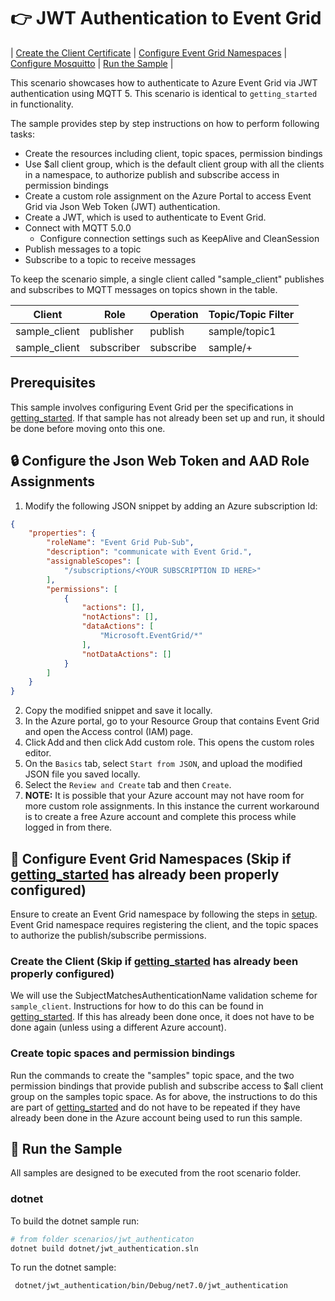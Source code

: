 # :point_right: JWT Authentication to Event Grid

| [Create the Client Certificate](#lock-create-the-client-certificate) | [Configure Event Grid Namespaces](#triangular_ruler-configure-event-grid-namespaces) | [Configure Mosquitto](#fly-configure-mosquitto) | [Run the Sample](#game_die-run-the-sample) |

This scenario showcases how to authenticate to Azure Event Grid via JWT authentication using MQTT 5. This scenario is identical to `getting_started` in functionality.

The sample provides step by step instructions on how to perform following tasks:

- Create the resources including client, topic spaces, permission bindings
- Use $all client group, which is the default client group with all the clients in a namespace, to authorize publish and subscribe access in permission bindings
- Create a custom role assignment on the Azure Portal to access Event Grid via Json Web Token (JWT) authentication.
- Create a JWT, which is used to authenticate to Event Grid.
- Connect with MQTT 5.0.0
  - Configure connection settings such as KeepAlive and CleanSession
- Publish messages to a topic
- Subscribe to a topic to receive messages

To keep the scenario simple, a single client called "sample_client" publishes and subscribes to MQTT messages on topics shown in the table.  

|Client|Role|Operation|Topic/Topic Filter|
|------|----|---------|------------------|
|sample_client|publisher|publish|sample/topic1|
|sample_client|subscriber|subscribe|sample/+|

## Prerequisites
This sample involves configuring Event Grid per the specifications in [getting_started](../getting_started). If that sample has not already been set up and run, it should be done before moving onto this one.

##  :lock: Configure the Json Web Token and AAD Role Assignments

1. Modify the following JSON snippet by adding an Azure subscription Id:

```json
{ 
    "properties": { 
        "roleName": "Event Grid Pub-Sub", 
        "description": "communicate with Event Grid.", 
        "assignableScopes": [ 
            "/subscriptions/<YOUR SUBSCRIPTION ID HERE>"    
        ], 
        "permissions": [ 
            { 
                "actions": [], 
                "notActions": [], 
                "dataActions": [ 
                    "Microsoft.EventGrid/*" 
                ], 
                "notDataActions": [] 
            } 
        ] 
    } 
} 
```
2. Copy the modified snippet and save it locally.
3. In the Azure portal, go to your Resource Group that contains Event Grid and open the Access control (IAM) page. 
4. Click Add and then click Add custom role. This opens the custom roles editor. 
5. On the `Basics` tab, select `Start from JSON`, and upload the modified JSON file you saved locally.
6. Select the `Review and Create` tab and then `Create`.
7. **NOTE:** It is possible that your Azure account may not have room for more custom role assignments. In this instance the current workaround is to create a free Azure account and complete this process while logged in from there.

## :triangular_ruler: Configure Event Grid Namespaces (Skip if [getting_started](../getting_started) has already been properly configured)

Ensure to create an Event Grid namespace by following the steps in [setup](../setup).  Event Grid namespace requires registering the client, and the topic spaces to authorize the publish/subscribe permissions.

### Create the Client (Skip if [getting_started](../getting_started) has already been properly configured)

We will use the SubjectMatchesAuthenticationName validation scheme for `sample_client`. Instructions for how to do this can be found in [getting_started](../getting_started). If this has already been done once, it does not have to be done again (unless using a different Azure account).

### Create topic spaces and permission bindings
Run the commands to create the "samples" topic space, and the two permission bindings that provide publish and subscribe access to $all client group on the samples topic space. As for above, the instructions to do this are part of [getting_started](../getting_started) and do not have to be repeated if they have already been done in the Azure account being used to run this sample.

## :game_die: Run the Sample

All samples are designed to be executed from the root scenario folder.

### dotnet

To build the dotnet sample run:

```bash
# from folder scenarios/jwt_authenticaton
dotnet build dotnet/jwt_authentication.sln 
```

To run the dotnet sample:

```bash
 dotnet/jwt_authentication/bin/Debug/net7.0/jwt_authentication
```

